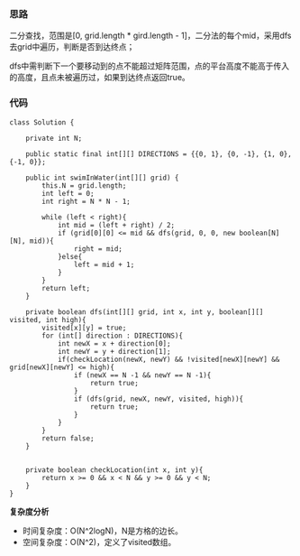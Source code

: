 ### 思路
二分查找，范围是[0, grid.length * gird.length - 1]，二分法的每个mid，采用dfs去grid中遍历，判断是否到达终点；

dfs中需判断下一个要移动到的点不能超过矩阵范围，点的平台高度不能高于传入的高度，且点未被遍历过，如果到达终点返回true。
### 代码
```
class Solution {

    private int N;

    public static final int[][] DIRECTIONS = {{0, 1}, {0, -1}, {1, 0}, {-1, 0}};

    public int swimInWater(int[][] grid) {
        this.N = grid.length;
        int left = 0;
        int right = N * N - 1;
        
        while (left < right){
            int mid = (left + right) / 2;
            if (grid[0][0] <= mid && dfs(grid, 0, 0, new boolean[N][N], mid)){
                right = mid;
            }else{
                left = mid + 1;
            }
        }
        return left;
    }

    private boolean dfs(int[][] grid, int x, int y, boolean[][] visited, int high){
        visited[x][y] = true;
        for (int[] direction : DIRECTIONS){
            int newX = x + direction[0];
            int newY = y + direction[1];
            if(checkLocation(newX, newY) && !visited[newX][newY] && grid[newX][newY] <= high){
                if (newX == N -1 && newY == N -1){
                    return true;
                }
                if (dfs(grid, newX, newY, visited, high)){
                    return true;
                }
            }
        }
        return false;
    }


    private boolean checkLocation(int x, int y){
        return x >= 0 && x < N && y >= 0 && y < N;
    }
}
```
**复杂度分析**
- 时间复杂度：O(N^2logN)，N是方格的边长。
- 空间复杂度：O(N^2)，定义了visited数组。
